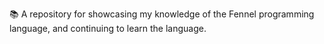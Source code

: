 📚️ A repository for showcasing my knowledge of the Fennel programming language, and continuing to learn the language. 
